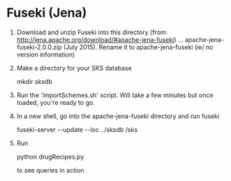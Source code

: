 # Fuseki (Jena)

  1. Download and unzip Fuseki into this directory (from: http://jena.apache.org/download/#apache-jena-fuseki)
     ... apache-jena-fuseki-2.0.0.zip (July 2015). Rename it to apache-jena-fuseki (ie/ no version information)

  2. Make a directory for your SKS database
 
     mkdir sksdb

  3. Run the 'importSchemes.sh' script. Will take a few minutes but once loaded, you're ready to go.

  4. In a new shell, go into the apache-jena-fuseki directory and run fuseki

     fuseki-server --update --loc ../sksdb /sks

  5. Run 

     python drugRecipes.py 

     to see queries in action


